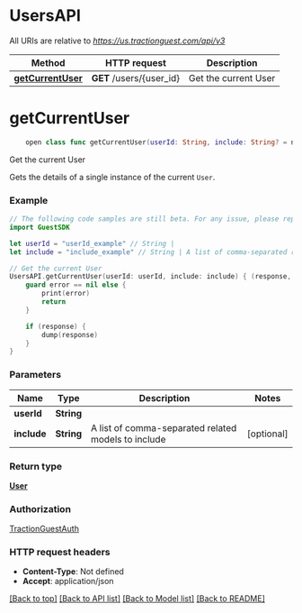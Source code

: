 # UsersAPI

All URIs are relative to *https://us.tractionguest.com/api/v3*

Method | HTTP request | Description
------------- | ------------- | -------------
[**getCurrentUser**](UsersAPI.md#getcurrentuser) | **GET** /users/{user_id} | Get the current User


# **getCurrentUser**
```swift
    open class func getCurrentUser(userId: String, include: String? = nil, completion: @escaping (_ data: User?, _ error: Error?) -> Void)
```

Get the current User

Gets the details of a single instance of the current `User`.

### Example 
```swift
// The following code samples are still beta. For any issue, please report via http://github.com/OpenAPITools/openapi-generator/issues/new
import GuestSDK

let userId = "userId_example" // String | 
let include = "include_example" // String | A list of comma-separated related models to include (optional)

// Get the current User
UsersAPI.getCurrentUser(userId: userId, include: include) { (response, error) in
    guard error == nil else {
        print(error)
        return
    }

    if (response) {
        dump(response)
    }
}
```

### Parameters

Name | Type | Description  | Notes
------------- | ------------- | ------------- | -------------
 **userId** | **String** |  | 
 **include** | **String** | A list of comma-separated related models to include | [optional] 

### Return type

[**User**](User.md)

### Authorization

[TractionGuestAuth](../README.md#TractionGuestAuth)

### HTTP request headers

 - **Content-Type**: Not defined
 - **Accept**: application/json

[[Back to top]](#) [[Back to API list]](../README.md#documentation-for-api-endpoints) [[Back to Model list]](../README.md#documentation-for-models) [[Back to README]](../README.md)

